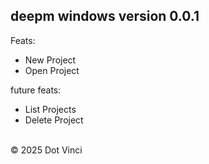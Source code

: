 ## deepm windows version 0.0.1

 <div>
   <p>Feats:</p>
   <ul>
     <li>New Project</li>
     <li>Open Project</li>
   </ul>
    <p>future feats:</p>
   <ul>
     <li>List Projects</li>
     <li>Delete Project</li>
   </ul>
   <br/>
© 2025 Dot Vinci

 </div>

